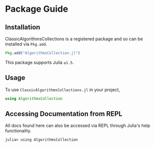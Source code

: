 # Package Guide

## Installation
ClassicAlgorithmsCollections is a registered package and so can be installed via `Pkg.add`.

```julia
Pkg.add("AlgorithmsCollection.jl")
```

This package supports Julia `≥1.5`.

## Usage
To use ```ClassicAlgorithmsCollections.jl``` in your project,

```julia
using AlgorithmsCollection
```

## Accessing Documentation from REPL
All docs found here can also be accessed via REPL through Julia's help functionality.
```julia-repl
julia> using AlgorithmsCollection
```